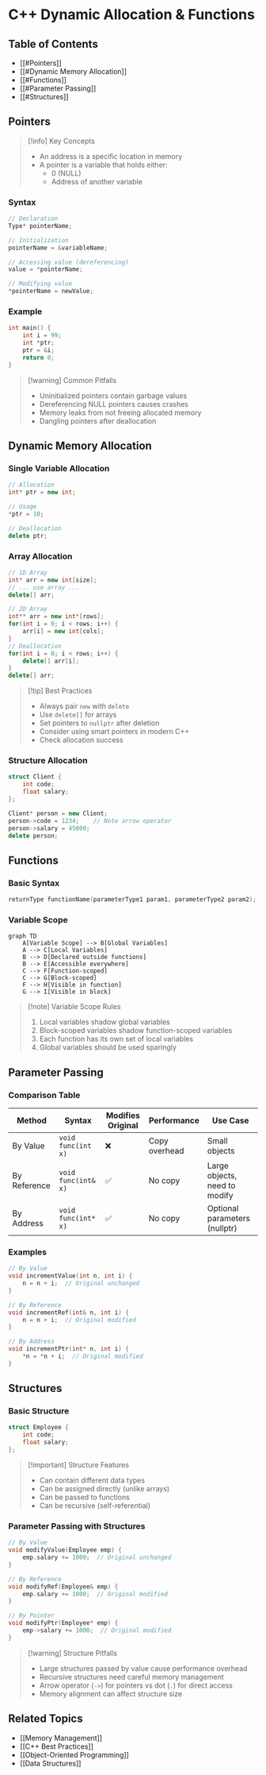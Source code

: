 # C++ Dynamic Allocation & Functions
## Table of Contents
- [[#Pointers]]
- [[#Dynamic Memory Allocation]]
- [[#Functions]]
- [[#Parameter Passing]]
- [[#Structures]]

## Pointers
> [!info] Key Concepts
> - An address is a specific location in memory
> - A pointer is a variable that holds either:
>   - 0 (NULL)
>   - Address of another variable

### Syntax
```cpp
// Declaration
Type* pointerName;

// Initialization
pointerName = &variableName;

// Accessing value (dereferencing)
value = *pointerName;

// Modifying value
*pointerName = newValue;
```

### Example
```cpp
int main() {
    int i = 99;
    int *ptr;
    ptr = &i;
    return 0;
}
```

> [!warning] Common Pitfalls
> - Uninitialized pointers contain garbage values
> - Dereferencing NULL pointers causes crashes
> - Memory leaks from not freeing allocated memory
> - Dangling pointers after deallocation

## Dynamic Memory Allocation

### Single Variable Allocation
```cpp
// Allocation
int* ptr = new int;

// Usage
*ptr = 10;

// Deallocation
delete ptr;
```

### Array Allocation
```cpp
// 1D Array
int* arr = new int[size];
// ... use array ...
delete[] arr;

// 2D Array
int** arr = new int*[rows];
for(int i = 0; i < rows; i++) {
    arr[i] = new int[cols];
}
// Deallocation
for(int i = 0; i < rows; i++) {
    delete[] arr[i];
}
delete[] arr;
```

> [!tip] Best Practices
> - Always pair `new` with `delete`
> - Use `delete[]` for arrays
> - Set pointers to `nullptr` after deletion
> - Consider using smart pointers in modern C++
> - Check allocation success

### Structure Allocation
```cpp
struct Client {
    int code;
    float salary;
};

Client* person = new Client;
person->code = 1234;    // Note arrow operator
person->salary = 45000;
delete person;
```

## Functions

### Basic Syntax
```cpp
returnType functionName(parameterType1 param1, parameterType2 param2);
```

### Variable Scope

```mermaid
graph TD
    A[Variable Scope] --> B[Global Variables]
    A --> C[Local Variables]
    B --> D[Declared outside functions]
    B --> E[Accessible everywhere]
    C --> F[Function-scoped]
    C --> G[Block-scoped]
    F --> H[Visible in function]
    G --> I[Visible in block]
```

> [!note] Variable Scope Rules
> 1. Local variables shadow global variables
> 2. Block-scoped variables shadow function-scoped variables
> 3. Each function has its own set of local variables
> 4. Global variables should be used sparingly

## Parameter Passing

### Comparison Table

| Method | Syntax | Modifies Original | Performance | Use Case |
|--------|---------|-------------------|-------------|-----------|
| By Value | `void func(int x)` | ❌ | Copy overhead | Small objects |
| By Reference | `void func(int& x)` | ✅ | No copy | Large objects, need to modify |
| By Address | `void func(int* x)` | ✅ | No copy | Optional parameters (nullptr) |

### Examples

```cpp
// By Value
void incrementValue(int n, int i) {
    n = n + i;  // Original unchanged
}

// By Reference
void incrementRef(int& n, int i) {
    n = n + i;  // Original modified
}

// By Address
void incrementPtr(int* n, int i) {
    *n = *n + i;  // Original modified
}
```

## Structures

### Basic Structure
```cpp
struct Employee {
    int code;
    float salary;
};
```

> [!important] Structure Features
> - Can contain different data types
> - Can be assigned directly (unlike arrays)
> - Can be passed to functions
> - Can be recursive (self-referential)

### Parameter Passing with Structures

```cpp
// By Value
void modifyValue(Employee emp) {
    emp.salary += 1000;  // Original unchanged
}

// By Reference
void modifyRef(Employee& emp) {
    emp.salary += 1000;  // Original modified
}

// By Pointer
void modifyPtr(Employee* emp) {
    emp->salary += 1000;  // Original modified
}
```

> [!warning] Structure Pitfalls
> - Large structures passed by value cause performance overhead
> - Recursive structures need careful memory management
> - Arrow operator (`->`) for pointers vs dot (`.`) for direct access
> - Memory alignment can affect structure size

## Related Topics
- [[Memory Management]]
- [[C++ Best Practices]]
- [[Object-Oriented Programming]]
- [[Data Structures]]